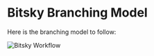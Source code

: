 # Bitsky Branching Model

Here is the branching model to follow:

![Bitsky Workflow](https://i.imgur.com/Q3vKyOx.png)
